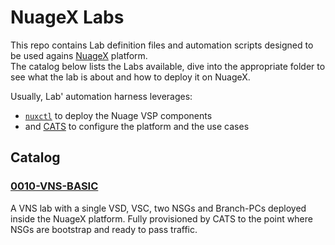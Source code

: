 # NuageX Labs
This repo contains Lab definition files and automation scripts designed to be used agains [NuageX](https://nuagex.io) platform.  
The catalog below lists the Labs available, dive into the appropriate folder to see what the lab is about and how to deploy it on NuageX.

Usually, Lab' automation harness leverages:

* [`nuxctl`](https://nuxctl.nuagex.io) to deploy the Nuage VSP components
* and [CATS](http://cats-docs.nuageteam.net) to configure the platform and the use cases

## Catalog

### [0010-VNS-BASIC](./0010-VNS-BASIC)
A VNS lab with a single VSD, VSC, two NSGs and Branch-PCs deployed inside the NuageX platform. Fully provisioned by CATS to the point where NSGs are bootstrap and ready to pass traffic.